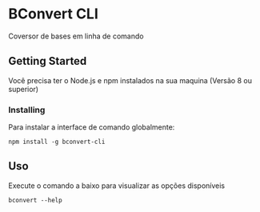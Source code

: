 # BConvert CLI

Coversor de bases em linha de comando

## Getting Started

Você precisa ter o Node.js e npm instalados na sua maquina (Versão 8 ou superior)

### Installing

Para instalar a interface de comando globalmente:

```
npm install -g bconvert-cli
```

## Uso

Execute o comando a baixo para visualizar as opções disponíveis

```
bconvert --help
```